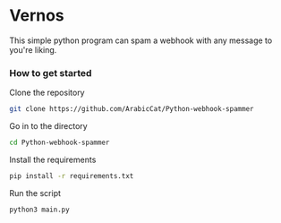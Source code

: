 # Vernos
This simple python program can spam a webhook with any message to you're liking.

### How to get started


Clone the repository
```sh
git clone https://github.com/ArabicCat/Python-webhook-spammer
```
Go in to the directory
```sh
cd Python-webhook-spammer
```
Install the requirements
```sh
pip install -r requirements.txt
```
Run the script
```sh
python3 main.py
```
